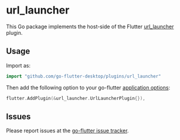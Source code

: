 # url_launcher

This Go package implements the host-side of the Flutter [url_launcher](https://github.com/flutter/plugins/tree/master/packages/url_launcher) plugin.

## Usage

Import as:

```go
import "github.com/go-flutter-desktop/plugins/url_launcher"
```

Then add the following option to your go-flutter [application options](https://github.com/go-flutter-desktop/go-flutter/blob/68868301742b864b719b31ae51c7ec4b3b642d1a/example/simpleDemo/main.go#L53):

```go
flutter.AddPlugin(&url_launcher.UrlLauncherPlugin{}),
```

## Issues

Please report issues at the [go-flutter issue tracker](https://github.com/go-flutter-desktop/go-flutter/issues/).
